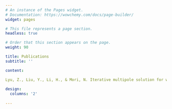 ```yaml
---
# An instance of the Pages widget.
# Documentation: https://wowchemy.com/docs/page-builder/
widget: pages

# This file represents a page section.
headless: true

# Order that this section appears on the page.
weight: 90

title: Publications
subtitle: ''

content:

Lyu, Z., Liu, Y., Li, H., & Mori, N. Iterative multipole solution for wave interaction with submerged partially perforated semi-circular breakwater. Applied Ocean Research, 2020，97, 102103.
  
design:
  columns: '2'
  
---
```



